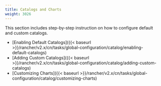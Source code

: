 ```yaml
---
title: Catalogs and Charts
weight: 3026
---
```


This section includes step-by-step instruction on how to configure default and custom catalogs.

- [Enabling Default Catalogs]({{< baseurl >}}/rancher/v2.x/cn/tasks/global-configuration/catalog/enabling-default-catalogs)
- [Adding Custom Catalogs]({{< baseurl >}}/rancher/v2.x/cn/tasks/global-configuration/catalog/adding-custom-catalogs)
- [Customizing Charts]({{< baseurl >}}/rancher/v2.x/cn/tasks/global-configuration/catalog/customizing-charts)